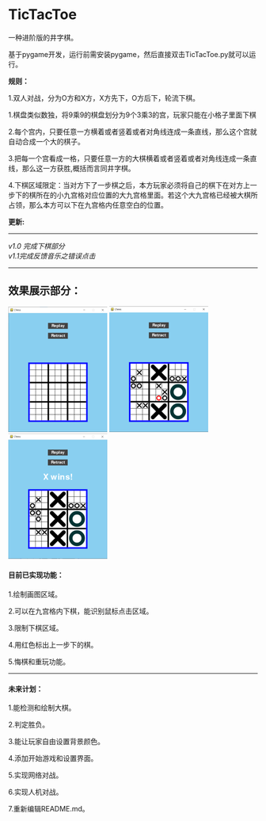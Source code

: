 
TicTacToe
=
一种进阶版的井字棋。

基于pygame开发，运行前需安装pygame，然后直接双击TicTacToe.py就可以运行。


**规则：**

1.双人对战，分为O方和X方，X方先下，O方后下，轮流下棋。

1.棋盘类似数独，将9乘9的棋盘划分为9个3乘3的宫，玩家只能在小格子里面下棋

2.每个宫内，只要任意一方横着或者竖着或者对角线连成一条直线，那么这个宫就自动合成一个大的棋子。

3.把每一个宫看成一格，只要任意一方的大棋横着或者竖着或者对角线连成一条直线，那么这一方获胜,概括而言同井字棋。

4.下棋区域限定：当对方下了一步棋之后，本方玩家必须将自己的棋下在对方上一步下的棋所在的小九宫格对应位置的大九宫格里面。若这个大九宫格已经被大棋所占领，那么本方可以下在九宫格内任意空白的位置。

**更新:**
___
*v1.0 完成下棋部分*   
*v1.1完成反馈音乐之错误点击*
___
效果展示部分：
---

![github](https://github.com/ssghlou/TicTacToe/raw/master/images/p0.png)   ![github](https://github.com/ssghlou/TicTacToe/raw/master/images/p1.png)
   ![github](https://github.com/ssghlou/TicTacToe/raw/master/images/p2.png)        

#### 目前已实现功能：

1.绘制画图区域。

2.可以在九宫格内下棋，能识别鼠标点击区域。

3.限制下棋区域。

4.用红色标出上一步下的棋。

5.悔棋和重玩功能。
___
#### 未来计划：

1.能检测和绘制大棋。

2.判定胜负。

3.能让玩家自由设置背景颜色。

4.添加开始游戏和设置界面。

5.实现网络对战。

6.实现人机对战。

7.重新编辑README.md。
